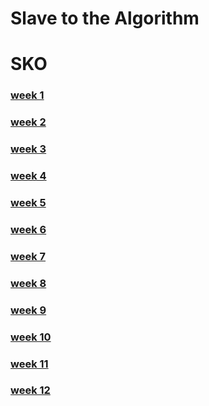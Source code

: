 # Slave to the Algorithm

# SKO

### [week 1](https://sylvain-girard.github.io/Slave2theAlgo2020/week01/)

### [week 2](https://sylvain-girard.github.io/Slave2theAlgo2020/week02/)

### [week 3](https://sylvain-girard.github.io/Slave2theAlgo2020/week03/)

### [week 4](https://sylvain-girard.github.io/Slave2theAlgo2020/week04/)

### [week 5](https://sylvain-girard.github.io/Slave2theAlgo2020/week05/)

### [week 6](https://sylvain-girard.github.io/Slave2theAlgo2020/week06/)

### [week 7](https://sylvain-girard.github.io/Slave2theAlgo2020/week07/)

### [week 8](https://sylvain-girard.github.io/Slave2theAlgo2020/week08/)

### [week 9](https://sylvain-girard.github.io/Slave2theAlgo2020/week09/)

### [week 10](https://sylvain-girard.github.io/Slave2theAlgo2020/week10/)

### [week 11](https://sylvain-girard.github.io/Slave2theAlgo2020/week011/)

### [week 12](https://sylvain-girard.github.io/Slave2theAlgo2020/week012/)

